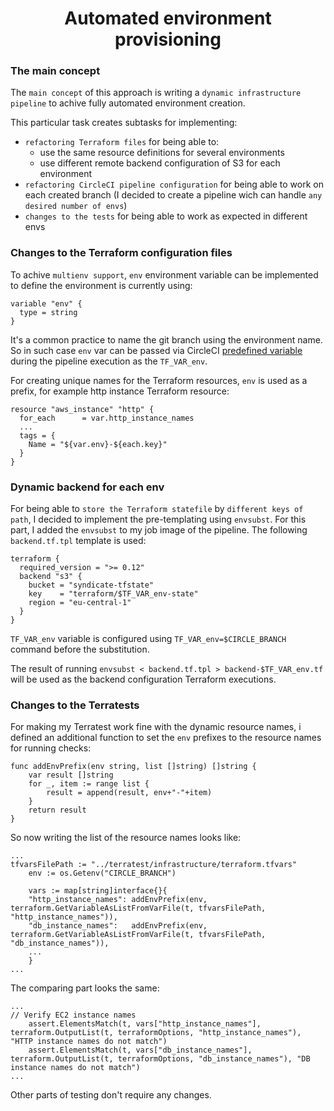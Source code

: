 # <h1 align="center">Automated environment provisioning</a>

### The main concept

The `main concept` of this approach is writing a `dynamic infrastructure pipeline` to achive fully automated environment creation. 

This particular task creates subtasks for implementing:

- `refactoring Terraform files` for being able to:
  - use the same resource definitions for several environments
  - use different remote backend configuration of S3 for each environment  
- `refactoring CircleCI pipeline configuration` for being able to work on each created branch (I decided to create a pipeline wich can handle `any desired number of envs`)
- `changes to the tests` for being able to work as expected in different envs

### Changes to the Terraform configuration files

To achive `multienv support`, `env` environment variable can be implemented to define the environment is currently using:

```
variable "env" {
  type = string
}
```
It's a common practice to name the git branch using the environment name. So in such case `env` var can be passed via CircleCI [predefined variable](https://circleci.com/docs/variables/#built-in-environment-variables) during the pipeline execution as the `TF_VAR_env`.

For creating unique names for the Terraform resources, `env` is used as a prefix, for example http instance Terraform resource:

```
resource "aws_instance" "http" {
  for_each      = var.http_instance_names
  ...
  tags = {
    Name = "${var.env}-${each.key}"
  }
}
```

### Dynamic backend for each env

For being able to `store the Terraform statefile` by `different keys of path`, I decided to implement the pre-templating using `envsubst`. For this part, I added the `envsubst` to my job image of the pipeline. The following `backend.tf.tpl` template is used:

```
terraform {
  required_version = ">= 0.12"
  backend "s3" {
    bucket = "syndicate-tfstate"
    key    = "terraform/$TF_VAR_env-state"
    region = "eu-central-1"
  }
}
```

`TF_VAR_env` variable is configured using `TF_VAR_env=$CIRCLE_BRANCH` command before the substitution. 

The result of running  `envsubst < backend.tf.tpl > backend-$TF_VAR_env.tf` will be used as the backend configuration Terraform executions.

### Changes to the Terratests

For making my Terratest work fine with the dynamic resource names, i defined an additional function to set the `env` prefixes to the resource names for running checks:

```
func addEnvPrefix(env string, list []string) []string {
	var result []string
	for _, item := range list {
		result = append(result, env+"-"+item)
	}
	return result
}
```
So now writing the list of the resource names looks like:

```
...
tfvarsFilePath := "../terratest/infrastructure/terraform.tfvars"
    env := os.Getenv("CIRCLE_BRANCH")

    vars := map[string]interface{}{
    "http_instance_names": addEnvPrefix(env, terraform.GetVariableAsListFromVarFile(t, tfvarsFilePath, "http_instance_names")),
    "db_instance_names":   addEnvPrefix(env, terraform.GetVariableAsListFromVarFile(t, tfvarsFilePath, "db_instance_names")),
    ...
    }
...
```

The comparing part looks the same:

```
...
// Verify EC2 instance names
    assert.ElementsMatch(t, vars["http_instance_names"], terraform.OutputList(t, terraformOptions, "http_instance_names"), "HTTP instance names do not match")
    assert.ElementsMatch(t, vars["db_instance_names"], terraform.OutputList(t, terraformOptions, "db_instance_names"), "DB instance names do not match")
...
```
Other parts of testing don't require any changes.